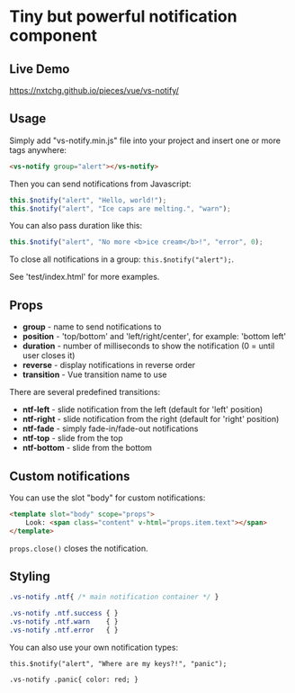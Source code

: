 
# Tiny but powerful notification component

## Live Demo

https://nxtchg.github.io/pieces/vue/vs-notify/

## Usage

Simply add "vs-notify.min.js" file into your project and insert one or more tags anywhere:

```html
<vs-notify group="alert"></vs-notify>
```

Then you can send notifications from Javascript:

```js
this.$notify("alert", "Hello, world!");
this.$notify("alert", "Ice caps are melting.", "warn");
```

You can also pass duration like this:

```js
this.$notify("alert", "No more <b>ice cream</b>!", "error", 0);
```

To close all notifications in a group: `this.$notify("alert");`.

See 'test/index.html' for more examples.

## Props

* **group** - name to send notifications to
* **position** - 'top/bottom' and 'left/right/center', for example: 'bottom left'
* **duration** - number of milliseconds to show the notification (0 = until user closes it)
* **reverse** - display notifications in reverse order
* **transition** - Vue transition name to use

There are several predefined transitions:

* **ntf-left** - slide notification from the left (default for 'left' position)
* **ntf-right** - slide notification from the right (default for 'right' position)
* **ntf-fade** - simply fade-in/fade-out notifications
* **ntf-top** - slide from the top
* **ntf-bottom** - slide from the bottom

## Custom notifications

You can use the slot "body" for custom notifications:

```html
<template slot="body" scope="props">
	Look: <span class="content" v-html="props.item.text"></span>
</template>
```

`props.close()` closes the notification.

## Styling

```css
.vs-notify .ntf{ /* main notification container */ }

.vs-notify .ntf.success { }
.vs-notify .ntf.warn    { }
.vs-notify .ntf.error   { }
```

You can also use your own notification types:

`this.$notify("alert", "Where are my keys?!", "panic");`

`.vs-notify .panic{ color: red; }`
